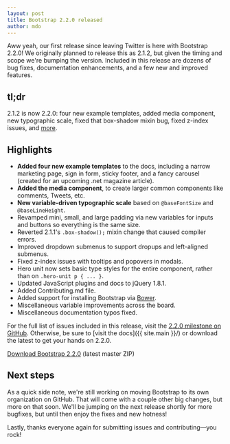 ```yaml
---
layout: post
title: Bootstrap 2.2.0 released
author: mdo
---
```


Aww yeah, our first release since leaving Twitter is here with Bootstrap 2.2.0! We originally planned to release this as 2.1.2, but given the timing and scope we're bumping the version. Included in this release are dozens of bug fixes, documentation enhancements, and a few new and improved features.

## tl;dr

2.1.2 is now 2.2.0: four new example templates, added media component, new typographic scale, fixed that box-shadow mixin bug, fixed z-index issues, and [more](https://github.com/twbs/bootstrap/issues?milestone=15&q=is%3Aclosed).

## Highlights

- **Added four new example templates** to the docs, including a narrow marketing page, sign in form, sticky footer, and a fancy carousel (created for an upcoming .net magazine article).
- **Added the media component**, to create larger common components like comments, Tweets, etc.
- **New variable-driven typographic scale** based on `@baseFontSize` and `@baseLineHeight`.
- Revamped mini, small, and large padding via new variables for inputs and buttons so everything is the same size.
- Reverted 2.1.1's `.box-shadow();` mixin change that caused compiler errors.
- Improved dropdown submenus to support dropups and left-aligned submenus.
- Fixed z-index issues with tooltips and popovers in modals.
- Hero unit now sets basic type styles for the entire component, rather than on `.hero-unit p { ... }`.
- Updated JavaScript plugins and docs to jQuery 1.8.1.
- Added Contributing.md file.
- Added support for installing Bootstrap via [Bower](https://bower.io/).
- Miscellaneous variable improvements across the board.
- Miscellaneous documentation typos fixed.

For the full list of issues included in this release, visit the [2.2.0 milestone on GitHub](https://github.com/twbs/bootstrap/issues?milestone=15&q=is%3Aclosed). Otherwise, be sure to [visit the docs]({{ site.main }}/) or download the latest to get your hands on 2.2.0.

<a class="btn-link" href="https://github.com/twbs/bootstrap/archive/v2.2.0.zip">Download Bootstrap 2.2.0</a> <span class="muted">(latest master ZIP)</span>


## Next steps

As a quick side note, we're still working on moving Bootstrap to its own organization on GitHub. That will come with a couple other big changes, but more on that soon. We'll be jumping on the next release shortly for more bugfixes, but until then enjoy the fixes and new hotness!

Lastly, thanks everyone again for submitting issues and contributing—you rock!

